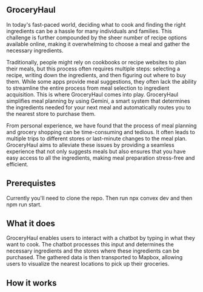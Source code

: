 ## GroceryHaul
In today's fast-paced world, deciding what to cook and finding the right ingredients can be a hassle for many individuals and families. This challenge is further compounded by the sheer number of recipe options available online, making it overwhelming to choose a meal and gather the necessary ingredients.

Traditionally, people might rely on cookbooks or recipe websites to plan their meals, but this process often requires multiple steps: selecting a recipe, writing down the ingredients, and then figuring out where to buy them. While some apps provide meal suggestions, they often lack the ability to streamline the entire process from meal selection to ingredient acquisition. This is where GroceryHaul comes into play. GroceryHaul simplifies meal planning by using Gemini, a smart system that determines the ingredients needed for your next meal and automatically routes you to the nearest store to purchase them.

From personal experience, we have found that the process of meal planning and grocery shopping can be time-consuming and tedious. It often leads to multiple trips to different stores or last-minute changes to the meal plan. GroceryHaul aims to alleviate these issues by providing a seamless experience that not only suggests meals but also ensures that you have easy access to all the ingredients, making meal preparation stress-free and efficient.

## Prerequistes
Currently you'll need to clone the repo. Then run npx convex dev and then npm run start.

## What it does
GroceryHaul enables users to interact with a chatbot by typing in what they want to cook. The chatbot processes this input and determines the necessary ingredients and the stores where these ingredients can be purchased. The gathered data is then transported to Mapbox, allowing users to visualize the nearest locations to pick up their groceries. 

## How it works

